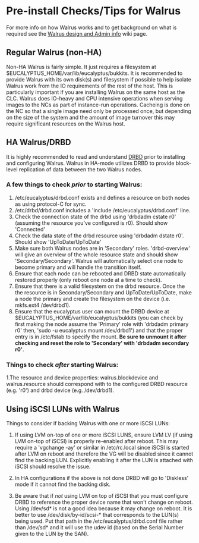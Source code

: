 # Pre-install Checks/Tips for Walrus
For more info on how Walrus works and to get background on what is required see the [Walrus design and Admin info](Walrus) wiki page.

## Regular Walrus (non-HA)
Non-HA Walrus is fairly simple. It just requires a filesystem at $EUCALYPTUS_HOME/var/lib/eucalyptus/bukkits.
It is recommended to provide Walrus with its own disk(s) and filesystem if possible to help isolate Walrus work from the IO requirements of the rest of the host. This is particularly important if you are installing Walrus on the same host as the CLC. Walrus does IO-heavy and CPU intensive operations when serving images to the NCs as part of instance-run operations. Cacheing is done on the NC so that a single image need only be processed once, but depending on the size of the system and the amount of image turnover this may require significant resources on the Walrus host.

## HA Walrus/DRBD
It is highly recommended to read and understand [DRBD](http://www.drbd.org/users-guide-8.3/) prior to installing and configuring Walrus. Walrus in HA-mode utilizes DRBD to provide block-level replication of data between the two Walrus nodes.

### A few things to check *prior* to starting Walrus:
1. /etc/eucalyptus/drbd.conf exists and defines a resource on both nodes as using protocol-C for sync.
2. /etc/drbd/drbd.conf includes a 'include /etc/eucalyptus/drbd.conf' line.
3. Check the connection state of the drbd using 'drbdadm cstate r0' (assuming the resource you've configured is r0). Should show 'Connected'
4. Check the data state of the drbd resource using 'drbdadm dstate r0'. Should show 'UpToDate/UpToDate'
5. Make sure both Walrus nodes are in 'Secondary' roles. 'drbd-overview' will give an overview of the whole resource state and should show 'Secondary/Secondary'. Walrus will automatically select one node to become primary and will handle the transition itself.
6. Ensure that each node can be rebooted and DRBD state automatically restored properly (only reboot one node at a time to check).
7. Ensure that there is a valid filesystem on the drbd resource. Once the the resource is in Secondary/Secondary and UpToDate/UpToDate, make a node the primary and create the filesystem on the device (i.e. mkfs.ext4 /dev/drbd1).
8. Ensure that the eucalyptus user can mount the DRBD device at $EUCALYPTUS_HOME/var/lib/eucalyptus/bukkits (you can check by first making the node assume the 'Primary' role with 'drbdadm primary r0' then, 'sudo -u eucalyptus mount /dev/drbd1') and that the proper entry is in /etc/fstab to specify the mount. **Be sure to unmount it after checking and reset the role to 'Secondary' with 'drbdadm secondary r0'**.

### Things to check *after* starting Walrus:
1.The resource and device properties: walrus.blockdevice and walrus.resource should correspond with to the configured DRBD resource (e.g. 'r0') and drbd device (e.g. /dev/drbd1).

## Using iSCSI LUNs with Walrus

Things to consider if backing Walrus with one or more iSCSI LUNs:

1. If using LVM on-top of one or more iSCSI LUNS, ensure LVM LV (if using LVM on-top of iSCSI) is properly re-enabled after reboot. This may require a 'vgchange -ay' or similar in /etc/rc.local since iSCSI is started after LVM on reboot and therefore the VG will be disabled since it cannot find the backing LUN. Explicitly enabling it after the LUN is attached with iSCSI should resolve the issue.

2. In HA configurations if the above is not done DRBD will go to 'Diskless' mode if it cannot find the backing disk.

3. Be aware that if *not* using LVM on top of iSCSI that you must configure DRBD to reference the proper device name that won't change on reboot. Using /dev/sd* is not a good idea because it may change on reboot. It is better to use /dev/disk/by-id/scsi-* that corresponds to the LUN(s) being used. Put that path in the /etc/eucalyptus/drbd.conf file rather than /dev/sd* and it will use the udev id (based on the Serial Number given to the LUN by the SAN).
